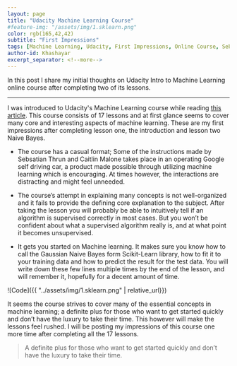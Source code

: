```yaml
---
layout: page
title: "Udacity Machine Learning Course"
#feature-img: "/assets/img/1.sklearn.png" 
color: rgb(165,42,42)
subtitle: "First Impressions"
tags: [Machine Learning, Udacity, First Impressions, Online Course, Sebsatian Thrun, Caitlin Malone]
author-id: Khashayar
excerpt_separator: <!--more-->
---
```


In this post I share my initial thoughts on Udacity Intro to Machine Learning online course after completing two of its lessons.

<!--more-->
---
I was introduced to Udacity's Machine Learning course while reading [this article](https://www.freecodecamp.org/news/a-path-for-you-to-learn-analytics-and-data-skills-bd48ccde7325/). This course consists of 17 lessons and at first glance seems to cover many core and interesting aspects of machine learning. These are my first impressions after completing lesson one, the introduction and lesson two Naive Bayes. 
* The course has a casual format; Some of the instructions made by Sebsatian Thrun and Caitlin Malone takes place in an operating Google self driving car, a product made possible through utilizing machine learning which is encouraging. At times however, the interactions are distracting and might feel unneeded.

* The course’s attempt in explaining many concepts is not well-organized and it fails to provide the defining core explanation to the subject. After taking the lesson you will probably be able to intuitively tell if an algorithm is supervised correctly in most cases. But you won’t be confident about what a supervised algorithm really is, and at what point it becomes unsupervised. 

* It gets you started on Machine learning. It makes sure you know how to call the Gaussian Naive Bayes form Scikit-Learn library, how to fit it to your training data and how to predict the result for the test data. You will write down these few lines multiple times by the end of the lesson, and will remember it, hopefully for a decent amount of time.  



![Code]({{ "../assets/img/1.sklearn.png" | relative_url}})

It seems the course strives to cover many of the essential concepts in machine learning; a definite plus for those who want to get started quickly and don’t have the luxury to take their time. This however will make the lessons feel rushed. I will be posting my impressions of this course one more time after completing all the 17 lessons. 





> A definite plus for those who want to get started quickly and don’t have the luxury to take their time.

